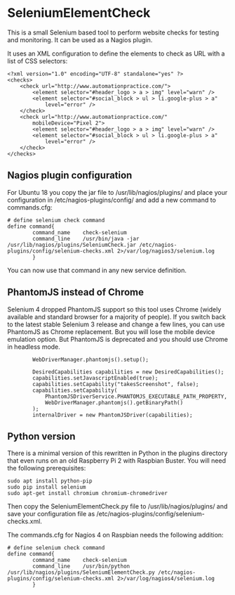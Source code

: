 # SeleniumElementCheck 

This is a small Selenium based tool to perform website checks for testing and monitoring. It can be used as a Nagios plugin.

It uses an XML configuration to define the elements to check as URL with a list of CSS selectors:

```
<?xml version="1.0" encoding="UTF-8" standalone="yes" ?>
<checks>
	<check url="http://www.automationpractice.com/">
		<element selector="#header_logo > a > img" level="warn" />
		<element selector="#social_block > ul > li.google-plus > a"
			level="error" />
	</check>
	<check url="http://www.automationpractice.com/"
		mobileDevice="Pixel 2">
		<element selector="#header_logo > a > img" level="warn" />
		<element selector="#social_block > ul > li.google-plus > a"
			level="error" />
	</check>
</checks>
```

## Nagios plugin configuration

For Ubuntu 18 you copy the jar file to /usr/lib/nagios/plugins/ and place your configuration in /etc/nagios-plugins/config/ and add a new command to commands.cfg:

```
# define selenium check command
define command{
        command_name    check-selenium
        command_line    /usr/bin/java -jar /usr/lib/nagios/plugins/SeleniumCheck.jar /etc/nagios-plugins/config/selenium-checks.xml 2>/var/log/nagios3/selenium.log
        }
```

You can now use that command in any new service definition.

## PhantomJS instead of Chrome

Selenium 4 dropped PhantomJS support so this tool uses Chrome (widely available and standard browser for a majority of people). 
If you switch back to the latest stable Selenium 3 release and change a few lines, you can use PhantomJS as Chrome replacement. But you will lose the mobile device emulation option. But PhantomJS is deprecated and you should use Chrome in headless mode.

```
		WebDriverManager.phantomjs().setup();
```

```
		DesiredCapabilities capabilities = new DesiredCapabilities();
	    capabilities.setJavascriptEnabled(true);
	    capabilities.setCapability("takesScreenshot", false);
	    capabilities.setCapability(
	        PhantomJSDriverService.PHANTOMJS_EXECUTABLE_PATH_PROPERTY,
	        WebDriverManager.phantomjs().getBinaryPath()
	    );		
		internalDriver = new PhantomJSDriver(capabilities); 
```

## Python version

There is a minimal version of this rewritten in Python in the plugins directory that even runs on an old Raspberry Pi 2 with Raspbian Buster. You will need the following prerequisites:   
```
sudo apt install python-pip
sudo pip install selenium
sudo apt-get install chromium chromium-chromedriver
```

Then copy the SeleniumElementCheck.py file to /usr/lib/nagios/plugins/ and save your configuration file as /etc/nagios-plugins/config/selenium-checks.xml.

The commands.cfg for Nagios 4 on Raspbian needs the following addition: 
```
# define selenium check command
define command{
        command_name    check-selenium
        command_line    /usr/bin/python /usr/lib/nagios/plugins/SeleniumElementCheck.py /etc/nagios-plugins/config/selenium-checks.xml 2>/var/log/nagios4/selenium.log
        }

```
